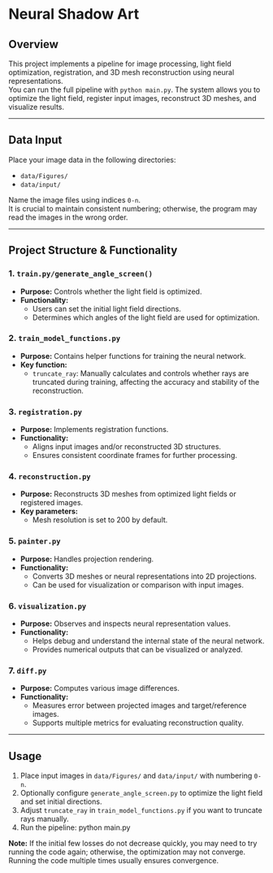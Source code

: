 # Neural Shadow Art

## Overview
This project implements a pipeline for image processing, light field optimization, registration, and 3D mesh reconstruction using neural representations.  
You can run the full pipeline with `python main.py`. The system allows you to optimize the light field, register input images, reconstruct 3D meshes, and visualize results.

---

## Data Input

Place your image data in the following directories:

- `data/Figures/`
- `data/input/`

Name the image files using indices `0-n`.  
It is crucial to maintain consistent numbering; otherwise, the program may read the images in the wrong order.

---

## Project Structure & Functionality

### 1. `train.py/generate_angle_screen()`
- **Purpose:** Controls whether the light field is optimized.  
- **Functionality:**  
  - Users can set the initial light field directions.  
  - Determines which angles of the light field are used for optimization.

### 2. `train_model_functions.py`
- **Purpose:** Contains helper functions for training the neural network.  
- **Key function:**
  - `truncate_ray`: Manually calculates and controls whether rays are truncated during training, affecting the accuracy and stability of the reconstruction.

### 3. `registration.py`
- **Purpose:** Implements registration functions.  
- **Functionality:**  
  - Aligns input images and/or reconstructed 3D structures.  
  - Ensures consistent coordinate frames for further processing.

### 4. `reconstruction.py`
- **Purpose:** Reconstructs 3D meshes from optimized light fields or registered images.  
- **Key parameters:**  
  - Mesh resolution is set to 200 by default.

### 5. `painter.py`
- **Purpose:** Handles projection rendering.  
- **Functionality:**  
  - Converts 3D meshes or neural representations into 2D projections.  
  - Can be used for visualization or comparison with input images.

### 6. `visualization.py`
- **Purpose:** Observes and inspects neural representation values.  
- **Functionality:**  
  - Helps debug and understand the internal state of the neural network.  
  - Provides numerical outputs that can be visualized or analyzed.

### 7. `diff.py`
- **Purpose:** Computes various image differences.  
- **Functionality:**  
  - Measures error between projected images and target/reference images.  
  - Supports multiple metrics for evaluating reconstruction quality.

---

## Usage

1. Place input images in `data/Figures/` and `data/input/` with numbering `0-n`.  
2. Optionally configure `generate_angle_screen.py` to optimize the light field and set initial directions.  
3. Adjust `truncate_ray` in `train_model_functions.py` if you want to truncate rays manually.  
4. Run the pipeline:
python main.py

**Note:** If the initial few losses do not decrease quickly, you may need to try running the code again; otherwise, the optimization may not converge. Running the code multiple times usually ensures convergence.

